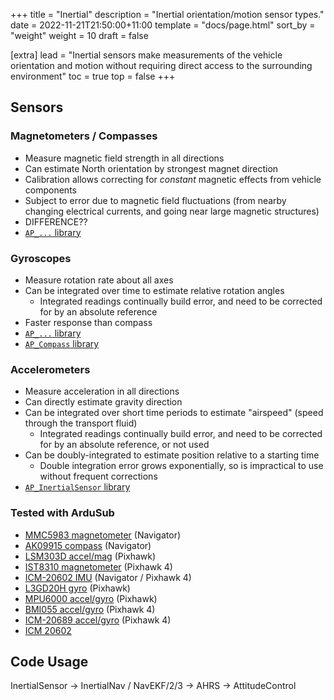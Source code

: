 +++
title = "Inertial"
description = "Inertial orientation/motion sensor types."
date = 2022-11-21T21:50:00+11:00
template = "docs/page.html"
sort_by = "weight"
weight = 10
draft = false

[extra]
lead = "Inertial sensors make measurements of the vehicle orientation and motion without requiring direct access to the surrounding environment"
toc = true
top = false
+++

## Sensors

### Magnetometers / Compasses

- Measure magnetic field strength in all directions
- Can estimate North orientation by strongest magnet direction
- Calibration allows correcting for _constant_ magnetic effects from vehicle components
- Subject to error due to magnetic field fluctuations (from nearby changing electrical currents, and going near large magnetic structures)
- DIFFERENCE??
- [`AP_...` library]()

### Gyroscopes

- Measure rotation rate about all axes
- Can be integrated over time to estimate relative rotation angles
   - Integrated readings continually build error, and need to be corrected for by an absolute reference
- Faster response than compass
- [`AP_...` library]()
- [`AP_Compass` library](https://github.com/ArduPilot/ardupilot/tree/master/libraries/AP_Compass)

### Accelerometers

- Measure acceleration in all directions
- Can directly estimate gravity direction
- Can be integrated over short time periods to estimate "airspeed" (speed through the transport fluid)
   - Integrated readings continually build error, and need to be corrected for by an absolute reference, or not used
- Can be doubly-integrated to estimate position relative to a starting time
   - Double integration error grows exponentially, so is impractical to use without frequent corrections
- [`AP_InertialSensor` library](https://github.com/ArduPilot/ardupilot/tree/master/libraries/AP_InertialSensor)

### Tested with ArduSub
- [MMC5983 magnetometer]() (Navigator)
- [AK09915 compass]() (Navigator)
- [LSM303D accel/mag]() (Pixhawk)
- [IST8310 magnetometer]() (Pixhawk 4)
- [ICM-20602 IMU]() (Navigator / Pixhawk 4)
- [L3GD20H gyro]() (Pixhawk)
- [MPU6000 accel/gyro]() (Pixhawk)
- [BMI055 accel/gyro]() (Pixhawk 4)
- [ICM-20689 accel/gyro]() (Pixhawk 4)
- [ICM 20602](https://github.com/ArduPilot/ardupilot/blob/master/libraries/AP_InertialSensor/AP_InertialSensor_Invensense.cpp)


## Code Usage
InertialSensor -> InertialNav / NavEKF/2/3 -> AHRS -> AttitudeControl

